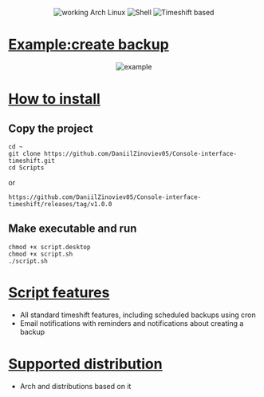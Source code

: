 <div align="center" class="header" markdown="1" style>

![working Arch Linux](https://img.shields.io/badge/working%20on-Arch%20Linux-blue) ![Shell](https://img.shields.io/badge/shell-bash-brightgreen) ![Timeshift based](https://img.shields.io/badge/based%20on-Timeshift-yellow)
   

   
   
</div>

# [Example:create backup](#create-backup)

<div align="center">
  <img src="https://i.giphy.com/media/v1.Y2lkPTc5MGI3NjExNXBzdXNnMjNwamRwY3dkdWg1MmtlZTV4MDN2bXo1bzA1eGU2eHl3MiZlcD12MV9pbnRlcm5hbF9naWZfYnlfaWQmY3Q9Zw/6WjLFORjvmoZEHOQNi/giphy.gif" alt="example"/>
</div>

# [How to install](#how-to-install)

## Copy the project

```
cd ~
git clone https://github.com/DaniilZinoviev05/Console-interface-timeshift.git
cd Scripts
```
or

```
https://github.com/DaniilZinoviev05/Console-interface-timeshift/releases/tag/v1.0.0
```

## Make executable and run
```
chmod +x script.desktop
chmod +x script.sh
./script.sh 
```
# [Script features](#script-features)

- All standard timeshift features, including scheduled backups using cron
- Email notifications with reminders and notifications about creating a backup

# [Supported distribution](#supported-distro)

- Arch and distributions based on it

